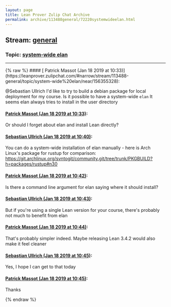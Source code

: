 ```yaml
---
layout: page
title: Lean Prover Zulip Chat Archive 
permalink: archive/113488general/72220systemwideelan.html
---
```


## Stream: [general](https://leanprover-community.github.io/archive/113488general/index.html)
### Topic: [system-wide elan](https://leanprover-community.github.io/archive/113488general/72220systemwideelan.html)

---

<base href="https://leanprover.zulipchat.com">
{% raw %}
#### [ Patrick Massot (Jan 18 2019 at 10:33)](https://leanprover.zulipchat.com/#narrow/stream/113488-general/topic/system-wide%20elan/near/156355328):
<p><span class="user-mention" data-user-id="110024">@Sebastian Ullrich</span> I'd like to try to build a debian package for local deployment for my course. Is it possible to have a system-wide <code>elan</code> It seems elan always tries to install in the user directory</p>

#### [ Patrick Massot (Jan 18 2019 at 10:33)](https://leanprover.zulipchat.com/#narrow/stream/113488-general/topic/system-wide%20elan/near/156355356):
<p>Or should I forget about elan and install Lean directly?</p>

#### [ Sebastian Ullrich (Jan 18 2019 at 10:40)](https://leanprover.zulipchat.com/#narrow/stream/113488-general/topic/system-wide%20elan/near/156355757):
<p>You can do a system-wide installation of elan manually - here is Arch Linux's package for rustup for comparison: <a href="https://git.archlinux.org/svntogit/community.git/tree/trunk/PKGBUILD?h=packages/rustup#n30" target="_blank" title="https://git.archlinux.org/svntogit/community.git/tree/trunk/PKGBUILD?h=packages/rustup#n30">https://git.archlinux.org/svntogit/community.git/tree/trunk/PKGBUILD?h=packages/rustup#n30</a></p>

#### [ Patrick Massot (Jan 18 2019 at 10:42)](https://leanprover.zulipchat.com/#narrow/stream/113488-general/topic/system-wide%20elan/near/156355844):
<p>Is there a command line argument for elan saying where it should install?</p>

#### [ Sebastian Ullrich (Jan 18 2019 at 10:43)](https://leanprover.zulipchat.com/#narrow/stream/113488-general/topic/system-wide%20elan/near/156355892):
<p>But if you're using a single Lean version for your course, there's probably not much to benefit from elan</p>

#### [ Patrick Massot (Jan 18 2019 at 10:44)](https://leanprover.zulipchat.com/#narrow/stream/113488-general/topic/system-wide%20elan/near/156356012):
<p>That's probably simpler indeed. Maybe releasing Lean 3.4.2 would also make it feel cleaner</p>

#### [ Sebastian Ullrich (Jan 18 2019 at 10:45)](https://leanprover.zulipchat.com/#narrow/stream/113488-general/topic/system-wide%20elan/near/156356038):
<p>Yes, I hope I can get to that today</p>

#### [ Patrick Massot (Jan 18 2019 at 10:45)](https://leanprover.zulipchat.com/#narrow/stream/113488-general/topic/system-wide%20elan/near/156356048):
<p>Thanks</p>


{% endraw %}

